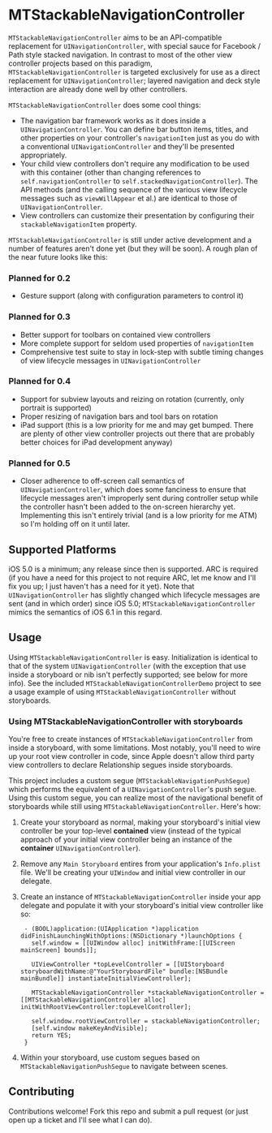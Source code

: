 # MTStackableNavigationController

`MTStackableNavigationController` aims to be an API-compatible replacement for 
`UINavigationController`, with special sauce for Facebook / Path style stacked
navigation. In contrast to most of the other view controller projects based on
this paradigm, `MTStackableNavigationController` is targeted exclusively for use
as a direct replacement for `UINavigationController`; layered navigation and
deck style interaction are already done well by other controllers.

`MTStackableNavigationController` does some cool things:

* The navigation bar framework works as it does inside
  a `UINavigationController`. You can define bar button items, titles, and other
  properties on your controller's `navigationItem` just as you do with
  a conventional `UINavigationController` and they'll be presented
  appropriately.
* Your child view controllers don't require any modification to be used with
  this container (other than changing references to `self.navigationController`
  to `self.stackedNavigationController`). The API methods (and the calling sequence of
  the various view lifecycle messages such as `viewWillAppear` et al.) are
  identical to those of `UINavigationController`.
* View controllers can customize their presentation by configuring their `stackableNavigationItem` property.

`MTStackableNavigationController` is still under active development and
a number of features aren't done yet (but they will be soon). A rough plan of
the near future looks like this:

### Planned for 0.2

* Gesture support (along with configuration parameters to control it)

### Planned for 0.3

* Better support for toolbars on contained view controllers
* More complete support for seldom used properties of `navigationItem`
* Comprehensive test suite to stay in lock-step with subtle timing changes of
  view lifecycle messages in `UINavigationController`

### Planned for 0.4

* Support for subview layouts and reizing on rotation (currently, only portrait
  is supported)
* Proper resizing of navigation bars and tool bars on rotation
* iPad support (this is a low priority for me and may get bumped. There are
  plenty of other view controller projects out there that are probably better
  choices for iPad development anyway)

### Planned for 0.5

* Closer adherence to off-screen call semantics of `UINavigationController`,
  which does some fanciness to ensure that lifecycle messages aren't improperly sent
  during controller setup while the controller hasn't been added to the
  on-screen hierarchy yet. Implementing this isn't entirely trivial (and is
  a low priority for me ATM) so I'm holding off on it until later.

## Supported Platforms

iOS 5.0 is a minimum; any release since then is supported. ARC is required (if
you have a need for this project to not require ARC, let me know and I'll fix
you up; I just haven't has a need for it yet). Note that `UINavigationController`
has slightly changed which lifecycle messages are sent (and in which order) since
iOS 5.0; `MTStackableNavigationController` mimics the semantics of iOS 6.1 in this
regard.

## Usage

Using `MTStackableNavigationController` is easy. Initialization is identical to
that of the system `UINavigationController` (with the exception that use inside
a storyboard or nib isn't perfectly supported; see below for more info). See the
included `MTStackableNavigationControllerDemo` project to see a usage example of
using `MTStackableNavigationController` without storyboards.

### Using MTStackableNavigationController with storyboards

You're free to create instances of `MTStackableNavigationController` from inside
a storyboard, with some limitations. Most notably, you'll need to wire up your root view controller in code,
since Apple doesn't allow third party view controllers to declare Relationship
segues inside storyboards. 

This project includes a custom segue (`MTStackableNavigationPushSegue`) which
performs the equivalent of a `UINavigationController`'s push segue. Using this
custom segue, you can realize most of the navigational benefit of storyboards
while still using `MTStackableNavigationController`. Here's how:

1. Create your storyboard as normal, making your storyboard's initial view
controller be your top-level **contained** view (instead of the typical approach of
your initial view controller being an instance of the **container** `UINavigationController`).

2. Remove any `Main Storyboard` entires from your application's `Info.plist`
file. We'll be creating your `UIWindow` and initial view controller in our delegate.

3. Create an instance of `MTStackableNavigationController` inside your app
delegate and populate it with your storyboard's initial view controller like so:

        - (BOOL)application:(UIApplication *)application didFinishLaunchingWithOptions:(NSDictionary *)launchOptions {
          self.window = [[UIWindow alloc] initWithFrame:[[UIScreen mainScreen] bounds]];

          UIViewController *topLevelController = [[UIStoryboard storyboardWithName:@"YourStoryboardFile" bundle:[NSBundle mainBundle]] instantiateInitialViewController];

          MTStackableNavigationController *stackableNavigationController = [[MTStackableNavigationController alloc] initWithRootViewController:topLevelController];

          self.window.rootViewController = stackableNavigationController;
          [self.window makeKeyAndVisible];
          return YES;
        }

4. Within your storyboard, use custom segues based on `MTStackableNavigationPushSegue` to navigate between scenes.

## Contributing

Contributions welcome! Fork this repo and submit a pull request (or just open up
a ticket and I'll see what I can do).
